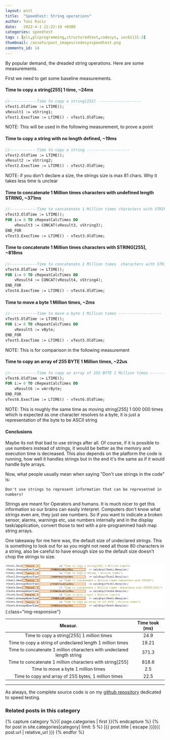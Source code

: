 ```yaml
---
layout: post
title:  "Speedtest: String operations"
author: Toni Kucic
date:   2022-4-1 22:22:19 +0300
categories: speedtest
tags : [plc,plcprogramming,structuredtext,codesys, iec61131-3]
thumbnail: /assets/post_images/codesysspeedtest.png
comments_id: 14
---
```

By popular demand, the dreaded string operations. Here are some measurements.

First we need to get some baseline measurements.

#### Time to copy a string[255] 1 time, ~24ms

```pascal
//------------Time to copy a string[255] -------------------
vTest1.OldTime := LTIME();
vResult1 := vString1;
vTest1.ExecTime := LTIME() - vTest1.OldTime;
```

NOTE: This will be used in the following measurement, to prove a point

#### Time to copy a string with no length defined, ~19ms

```pascal
//------------Time to copy a string -------------------
vTest2.OldTime := LTIME();
vResult2 := vString2;
vTest2.ExecTime := LTIME() - vTest2.OldTime;
```

NOTE: if you don't declare a size, the strings size is max 81 chars. Why it takes less time is unclear

#### Time to concatenate 1 Million times characters with undefined length STRING, ~371ms

```pascal
//------------Time to concatenate 1 Million times characters with STRING -------------------
vTest3.OldTime := LTIME();
FOR i:= 0 TO cRepeatCalcTimes DO
    vResult3 := CONCAT(vResult3, vString3);
END_FOR
vTest3.ExecTime := LTIME() - vTest3.OldTime;
```

#### Time to concatenate 1 Million times  characters with STRING[255], ~818ms

```pascal
//------------Time to concatenate 1 Million times  characters with STRING[255] -------------------
vTest4.OldTime := LTIME();
FOR i:= 0 TO cRepeatCalcTimes DO
    vResult4 := CONCAT(vResult4, vString4);
END_FOR
vTest4.ExecTime := LTIME() - vTest4.OldTime;
```

#### Time to move a byte 1 Million times, ~2ms

```pascal
//------------Time to move a byte 1 Million times -------------------
vTest5.OldTime := LTIME();
FOR i:= 0 TO cRepeatCalcTimes DO
    vResult5 := vByte;
END_FOR
vTest5.ExecTime := LTIME() - vTest5.OldTime;
```

NOTE: This is for comparison in the following measurement

#### Time to copy an array of 255 BYTE 1 Million times, ~22us

```pascal
//------------Time to copy an array of 255 BYTE 1 Million times -------------------
vTest6.OldTime := LTIME();
FOR i:= 0 TO cRepeatCalcTimes DO
    vResult6 := vArrByte;
END_FOR
vTest6.ExecTime := LTIME() - vTest6.OldTime;
```

NOTE: This is roughly the same time as moving string[255] 1 000 000 times which is expected as one character resolves to a byte, it is just a representation of the byte to be ASCII string

#### Conclusions

Maybe its not that bad to use strings after all. Of course, if it is possible to use numbers instead of strings, it would be better as the memory and execution time is decreased. This also depends on the platform the code is running, how well it handles strings but in the end it's the same as if it would handle byte arrays.

Now, what people usually mean when saying "Don't use strings in the code" is:

```text
Don't use strings to represent information that can be represented in numbers!
```

Strings are meant for Operators and humans. It is much nicer to get this information so our brains can easily interpret. Computers don't know what strings even are, they just see numbers. So if you want to indicate a broken sensor, alarms, warnings etc, use numbers internally and in the display task/application, convert those to text with a pre-programmed hash map string arrays.

One takeaway for me here was, the default size of undeclared strings. This is something to look out for as you might not need all those 80 characters in a string, also be careful to have enough size so the default size doesn't chop the strings to size.

![Results](/assets/post_images/stringoperations.png){:class="img-responsive"}

| Measur. | Time took (ms) |
|:---------:|:--------------:|
| Time to copy a string[255] 1 million times | 24.9 |
| Time to copy a string of undeclared length 1 million times  | 19.21 |
| Time to concatenate 1 million characters with undeclared length string | 371.3 |
| Time to concatenate 1 million characters with string[255] | 818.6 |
| Time to move a byte 1 million times  | 2.5 |
| Time to copy and array of 255 bytes, 1 million times | 22.5 |

---
As always, the complete source code is on my [github repository](https://github.com/tkucic/codesys_code_execution_speedTests) dedicated to speed testing.

### Related posts in this category

{% capture category %}{{ page.categories | first }}{% endcapture %}
{% for post in site.categories[category] limit: 5 %}
[{{ post.title | escape }}]({{ post.url | relative_url }})
{% endfor %}